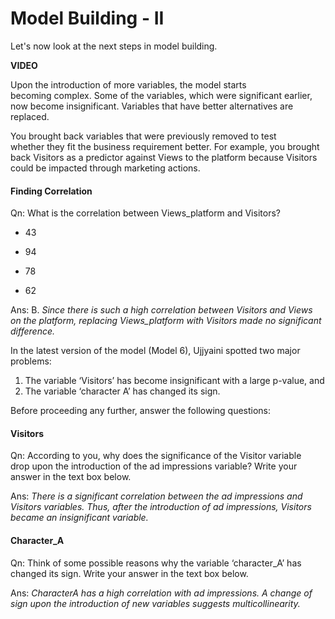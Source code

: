 # Model Building - II

Let's now look at the next steps in model building.

**VIDEO**

Upon the introduction of more variables, the model starts becoming complex. Some of the variables, which were significant earlier, now become insignificant. Variables that have better alternatives are replaced.

You brought back variables that were previously removed to test whether they fit the business requirement better. For example, you brought back Visitors as a predictor against Views to the platform because Visitors could be impacted through marketing actions.

#### Finding Correlation

Qn: What is the correlation between Views_platform and Visitors?

- 43

- 94

- 78

- 62

Ans: B. *Since there is such a high correlation between Visitors and Views on the platform, replacing Views_platform with Visitors made no significant difference.*

In the latest version of the model (Model 6), Ujjyaini spotted two major problems:

1.  The variable ‘Visitors’ has become insignificant with a large p-value, and
2.  The variable ‘character A’ has changed its sign.

Before proceeding any further, answer the following questions:

#### Visitors

Qn: According to you, why does the significance of the Visitor variable drop upon the introduction of the ad impressions variable? Write your answer in the text box below.

Ans: *There is a significant correlation between the ad impressions and Visitors variables. Thus, after the introduction of ad impressions, Visitors became an insignificant variable.*

#### Character\_A

Qn: Think of some possible reasons why the variable ‘character_A’ has changed its sign. Write your answer in the text box below.

Ans: *CharacterA has a high correlation with ad impressions. A change of sign upon the introduction of new variables suggests multicollinearity.*